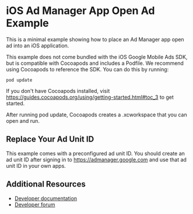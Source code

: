 # iOS Ad Manager App Open Ad Example

This is a minimal example showing how to place an Ad Manager app open ad into an
iOS application.

This example does not come bundled with the iOS Google Mobile Ads SDK, but is
compatible with Cocoapods and includes a Podfile. We recommend using Cocoapods
to reference the SDK. You can do this by running:

`pod update`

If you don't have Cocoapods installed, visit
https://guides.cocoapods.org/using/getting-started.html#toc_3 to get started.

After running pod update, Cocoapods creates a .xcworkspace that you can open and
run.

## Replace Your Ad Unit ID

This example comes with a preconfigured ad unit ID. You should create an ad unit
ID after signing in to https://admanager.google.com and use that ad unit ID in
your own apps.

## Additional Resources

*   [Developer documentation](https://developers.google.com/ad-manager/mobile-ads-sdk)
*   [Developer forum](https://groups.google.com/group/google-admob-ads-sdk)
